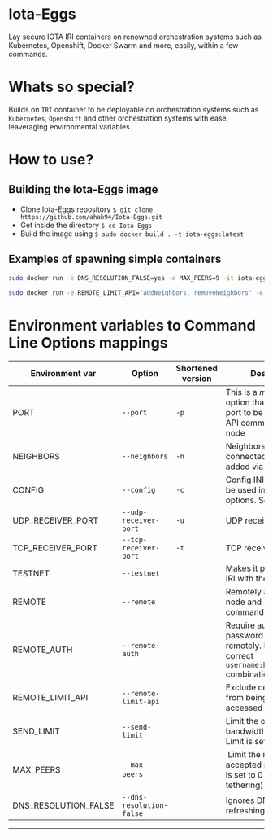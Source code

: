 # Iota-Eggs
Lay secure IOTA IRI containers on renowned orchestration systems such as Kubernetes, Openshift, Docker Swarm and more, easily, within a few commands.

# Whats so special?
Builds on `IRI` container to be deployable on orchestration systems such as `Kubernetes`, `Openshift` and other orchestration systems with ease, leaveraging environmental variables.

# How to use?

## Building the Iota-Eggs image
- Clone Iota-Eggs repository  `$ git clone https://github.com/ahab94/Iota-Eggs.git`
- Get inside the directory `$ cd Iota-Eggs` 
- Build the image using `$ sudo docker build . -t iota-eggs:latest`  


## Examples of spawning simple containers

```BASH
sudo docker run -e DNS_RESOLUTION_FALSE=yes -e MAX_PEERS=9 -it iota-eggs:latest 
```  

```BASH
sudo docker run -e REMOTE_LIMIT_API="addNeighbors, removeNeighbors" -e MAX_PEERS=9 -it iota-eggs:latest 
```

# Environment variables to Command Line Options mappings


Environment var | Option | Shortened version | Description | Example Input
 --- | --- | --- | --- | --- 
 PORT | `--port` | `-p` | This is a *mandatory* option that defines the port to be used to send API commands to your node | `-p 14800`
 NEIGHBORS | `--neighbors` | `-n` | Neighbors that you are connected with will be added via this option. | `-n "udp://148.148.148.148:14265 udp://[2001:db8:a0b:12f0::1]:14265"`
 CONFIG | `--config` | `-c` | Config INI file that can be used instead of CLI options. See more below | `-c iri.ini`
 UDP_RECEIVER_PORT | `--udp-receiver-port` | `-u` | UDP receiver port | `-u 14800`
 TCP_RECEIVER_PORT | `--tcp-receiver-port` | `-t` | TCP receiver port | `-t 14800`
 TESTNET | `--testnet` | | Makes it possible to run IRI with the IOTA testnet | `--testnet`
 REMOTE | `--remote` | | Remotely access your node and send API commands | `--remote`
 REMOTE_AUTH | `--remote-auth` | | Require authentication password for accessing remotely. Requires a correct `username:hashedpassword` combination | `--remote-auth iotatoken:LL9EZFNCHZCMLJLVUBCKJSWKFEXNYRHHMYS9XQLUZRDEKUUDOCMBMRBWJEMEDDXSDPHIGQULENCRVEYMO`
 REMOTE_LIMIT_API | `--remote-limit-api` | | Exclude certain API calls from being able to be accessed remotely | `--remote-limit-api "attachToTangle, addNeighbors"`
 SEND_LIMIT | `--send-limit`| | Limit the outbound bandwidth consumption. Limit is set to mbit/s | `--send-limit 1.0`
 MAX_PEERS | `--max-peers` | | Limit the number of max accepted peers. Default is set to 0 (mutual tethering) | `--max-peers 8`
 DNS_RESOLUTION_FALSE | `--dns-resolution-false` | | Ignores DNS resolution refreshing  | `--dns-resolution-false`
 
 ---
